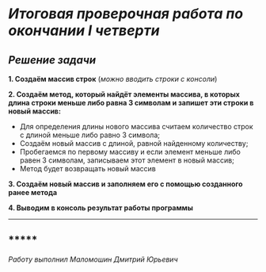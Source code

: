 # __*Итоговая проверочная работа по окончании I четверти*__
## **_Решение задачи_**

__1. Создаём массив строк__ (*можно вводить строки с консоли*)

__2. Создаём метод, который найдёт элементы массива, в которых длина строки меньше либо равна 3 символам и запишет эти строки в новый массив:__
* Для определения длины нового массива считаем количество строк с длиной меньше либо равно 3 символа;
* Создаём новый массив с длиной, равной найденному количеству;
* Пробегаемся по первому массиву и если элемент меньше либо равен 3 символам, записываем этот элемент в новый массив;
* Метод будет возвращать новый массив

__3. Создаём новый массив и заполняем его с помощью созданного ранее метода__

__4. Выводим в консоль результат работы программы__
___
## __*****__
*Работу выполнил Маломошин Дмитрий Юрьевич*